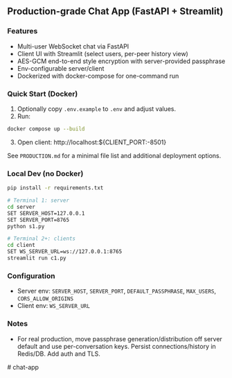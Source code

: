 ## Production-grade Chat App (FastAPI + Streamlit)

### Features
- Multi-user WebSocket chat via FastAPI
- Client UI with Streamlit (select users, per-peer history view)
- AES-GCM end-to-end style encryption with server-provided passphrase
- Env-configurable server/client
- Dockerized with docker-compose for one-command run

### Quick Start (Docker)
1. Optionally copy `.env.example` to `.env` and adjust values.
2. Run:
```bash
docker compose up --build
```
3. Open client: http://localhost:${CLIENT_PORT:-8501}

See `PRODUCTION.md` for a minimal file list and additional deployment options.

### Local Dev (no Docker)
```bash
pip install -r requirements.txt

# Terminal 1: server
cd server
SET SERVER_HOST=127.0.0.1
SET SERVER_PORT=8765
python s1.py

# Terminal 2+: clients
cd client
SET WS_SERVER_URL=ws://127.0.0.1:8765
streamlit run c1.py
```

### Configuration
- Server env: `SERVER_HOST`, `SERVER_PORT`, `DEFAULT_PASSPHRASE`, `MAX_USERS`, `CORS_ALLOW_ORIGINS`
- Client env: `WS_SERVER_URL`

### Notes
- For real production, move passphrase generation/distribution off server default and use per-conversation keys. Persist connections/history in Redis/DB. Add auth and TLS.

#   c h a t - a p p  
 